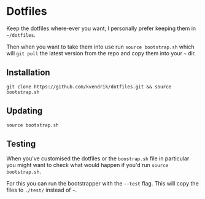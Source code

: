 Dotfiles
========

Keep the dotfiles where-ever you want, I personally prefer keeping them in `~/dotfiles`.

Then when you want to take them into use run `source bootstrap.sh` which will `git pull` the latest version from the repo and copy them into your `~` dir.

## Installation
```
git clone https://github.com/kvendrik/dotfiles.git && source bootstrap.sh
```

## Updating
```
source bootstrap.sh
```

## Testing
When you've customised the dotfiles or the `boostrap.sh` file in particular you might want to check what would happen if you'd run `source bootstrap.sh`.

For this you can run the bootstrapper with the `--test` flag. This will copy the files to `./test/` instead of `~`.